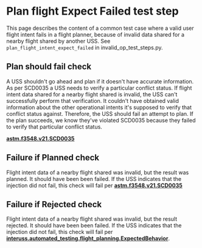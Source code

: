 # Plan flight Expect Failed test step

This page describes the content of a common test case where a valid user flight intent fails in a flight planner, because of invalid data shared for a nearby flight shared by another USS.  See `plan_flight_intent_expect_failed` in invalid_op_test_steps.py.

## Plan should fail check

A USS shouldn't go ahead and plan if it doesn't have accurate information.
As per SCD0035 a USS needs to verify a particular conflict status.
If flight intent data shared for a nearby flight shared is invalid, the USS can't successfully perform that verification.
It couldn't have obtained valid information about the other operational intents it's supposed to verify that conflict status against.
Therefore, the USS should fail an attempt to plan. If the plan succeeds, we know they've violated SCD0035 because they failed to verify that particular conflict status.

**[astm.f3548.v21.SCD0035](../../../../../requirements/astm/f3548/v21.md)**

## Failure if Planned check

Flight intent data of a nearby flight shared was invalid, but the result was planned. It should have been been failed.
If the USS indicates that the injection did not fail, this check will fail per
**[astm.f3548.v21.SCD0035](../../../../../requirements/astm/f3548/v21.md)**

## Failure if Rejected check

Flight intent data of a nearby flight shared was invalid, but the result rejected. It should have been been failed.
If the USS indicates that the injection did not fail, this check will fail per
**[interuss.automated_testing.flight_planning.ExpectedBehavior](../../../../../requirements/interuss/automated_testing/flight_planning.md)**.

